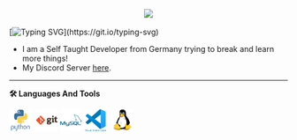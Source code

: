 <div align="center">
  <img src="https://cdn.reversed.dev/pictures/banner.png" height="300"/>
</div>

[![Typing SVG](https://readme-typing-svg.demolab.com?font=Fira+Code&pause=1000&random=false&width=435&lines=My+name+is+Space;Hey%2C+how+are+you%3F;I'm+Space%2C+a+german+developer!)](https://git.io/typing-svg)

-  I am a Self Taught Developer from Germany trying to break and learn more things!
-  My Discord Server [here]([https://discord.gg/dyqmYDgfsr](https://discord.gg/6DB4npnZEW)).
---
**🛠️ Languages And Tools**

<img src="https://github.com/devicons/devicon/blob/master/icons/python/python-original-wordmark.svg" title="Python" alt="Python" width="40" height="40"/>&nbsp;
<img src="https://github.com/devicons/devicon/blob/master/icons/git/git-original-wordmark.svg" title="Git" alt="Git" width="40" height="40"/>
<img src="https://github.com/devicons/devicon/blob/master/icons/mysql/mysql-plain-wordmark.svg" title="Git" alt="Git" width="40" height="40"/>
<img src="https://github.com/devicons/devicon/blob/master/icons/vscode/vscode-original-wordmark.svg" title="Visual Studio Code" alt="Visual Studio Code" width="40" height="40"/>&nbsp;
<img src="https://github.com/devicons/devicon/blob/master/icons/linux/linux-original.svg" title="Linux" alt="Linux " width="40" height="40"/>&nbsp;

